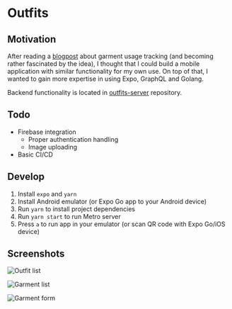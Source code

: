 # Outfits

## Motivation

After reading a [blogpost](https://www.reaktor.com/blog/why-ive-tracked-every-single-piece-of-clothing-ive-worn-for-three-years/) about garment usage tracking (and becoming rather fascinated by the idea), I thought that I could build a mobile application with similar functionality for my own use. On top of that, I wanted to gain more expertise in using Expo, GraphQL and Golang.

Backend functionality is located in [outfits-server](https://github.com/hirvoin/outfits-server) repository.

## Todo

- Firebase integration
  - Proper authentication handling
  - Image uploading
- Basic CI/CD

## Develop

1. Install `expo` and `yarn`
2. Install Android emulator (or Expo Go app to your Android device)
3. Run `yarn` to install project dependencies
4. Run `yarn start` to run Metro server
5. Press `a` to run app in your emulator (or scan QR code with Expo Go/iOS device)

## Screenshots

![Outfit list](https://user-images.githubusercontent.com/36300359/150192344-2ef666a4-698f-4034-a1ee-e76f7d43784c.png)

![Garment list](https://user-images.githubusercontent.com/36300359/150192393-5e2bf81d-5bfb-4f3d-a4d7-40ea2d39018e.png)

![Garment form](https://user-images.githubusercontent.com/36300359/150192403-6987a1ba-e1bb-42ee-825f-95111741cb28.png)
